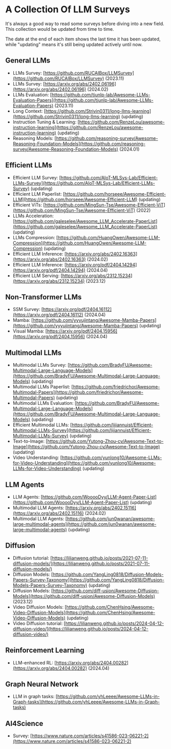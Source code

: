 # A Collection Of LLM Surveys

It's always a good way to read some surveys before diving into a new field. This collection would be updated from time to time.

The date at the end of each item shows the last time it has been updated, while "updating" means it's still being updated actively until now.

General LLMs
------
+ LLMs Survey: [https://github.com/RUCAIBox/LLMSurvey](https://github.com/RUCAIBox/LLMSurvey) (2023.11)   
+ LLMs Survey: [https://arxiv.org/abs/2402.06196](https://arxiv.org/abs/2402.06196) (2024.02)
+ LLMs Evaluation: [https://github.com/tjunlp-lab/Awesome-LLMs-Evaluation-Papers](https://github.com/tjunlp-lab/Awesome-LLMs-Evaluation-Papers) (2023.11)
+ Long Context: [https://github.com/Strivin0311/long-llms-learning](https://github.com/Strivin0311/long-llms-learning) (updating)
+ Instruction Tuning & Learning: [https://github.com/RenzeLou/awesome-instruction-learning](https://github.com/RenzeLou/awesome-instruction-learning) (updating)
+ Reasoning Models: [https://github.com/reasoning-survey/Awesome-Reasoning-Foundation-Models](https://github.com/reasoning-survey/Awesome-Reasoning-Foundation-Models) (2024.01)

Efficient LLMs
------
+ Efficient LLM Survey: [https://github.com/AIoT-MLSys-Lab/Efficient-LLMs-Survey](https://github.com/AIoT-MLSys-Lab/Efficient-LLMs-Survey) (updating)
+ Efficient LLM Paperlist: [https://github.com/horseee/Awesome-Efficient-LLM](https://github.com/horseee/Awesome-Efficient-LLM) (updating)
+ Efficient ViTs: [https://github.com/MingSun-Tse/Awesome-Efficient-ViT](https://github.com/MingSun-Tse/Awesome-Efficient-ViT) (2022)
+ LLMs Acceleration: [https://github.com/galeselee/Awesome_LLM_Accelerate-PaperList](https://github.com/galeselee/Awesome_LLM_Accelerate-PaperList) (updating)
+ LLMs Compression: [https://github.com/HuangOwen/Awesome-LLM-Compression](https://github.com/HuangOwen/Awesome-LLM-Compression) (updating)
+ Efficient LLM Inference: [https://arxiv.org/abs/2402.16363](https://arxiv.org/abs/2402.16363) (2024.02)
+ Efficient LLM Inference: [https://arxiv.org/pdf/2404.14294](https://arxiv.org/pdf/2404.14294) (2024.04)
+ Efficient LLM Serving: [https://arxiv.org/abs/2312.15234](https://arxiv.org/abs/2312.15234) (2023.12)


Non-Transformer LLMs
---
+ SSM Survey: [https://arxiv.org/pdf/2404.16112](https://arxiv.org/pdf/2404.16112) (2024.04)
+ Mamba: [https://github.com/yyyujintang/Awesome-Mamba-Papers](https://github.com/yyyujintang/Awesome-Mamba-Papers) (updating)
+ Visual Mamba: [https://arxiv.org/pdf/2404.15956](https://arxiv.org/pdf/2404.15956) (2024.04)

Multimodal LLMs
------
+ Multimodal LLMs Survey: [https://github.com/BradyFU/Awesome-Multimodal-Large-Language-Models](https://github.com/BradyFU/Awesome-Multimodal-Large-Language-Models) (updating)
+ Multimodal LLMs Paperlist: [https://github.com/friedrichor/Awesome-Multimodal-Papers](https://github.com/friedrichor/Awesome-Multimodal-Papers) (updating)
+ Multimodal LLMs Evaluation: [https://github.com/BradyFU/Awesome-Multimodal-Large-Language-Models](https://github.com/BradyFU/Awesome-Multimodal-Large-Language-Models) (updating)
+ Efficient Multimodal LLMs: [https://github.com/lijiannuist/Efficient-Multimodal-LLMs-Survey](https://github.com/lijiannuist/Efficient-Multimodal-LLMs-Survey) (updating)
+ Text-to-Image: [https://github.com/Yutong-Zhou-cv/Awesome-Text-to-Image](https://github.com/Yutong-Zhou-cv/Awesome-Text-to-Image) (updating)
+ Video Understanding: [https://github.com/yunlong10/Awesome-LLMs-for-Video-Understanding](https://github.com/yunlong10/Awesome-LLMs-for-Video-Understanding) (updating)

LLM Agents
------
+ LLM Agents: [https://github.com/WooooDyy/LLM-Agent-Paper-List](https://github.com/WooooDyy/LLM-Agent-Paper-List) (updating)
+ Multimodal LLM Agents: [https://arxiv.org/abs/2402.15116](https://arxiv.org/abs/2402.15116) (2024.02)
+ Multimodal LLM Agents: [https://github.com/jun0wanan/awesome-large-multimodal-agents](https://github.com/jun0wanan/awesome-large-multimodal-agents) (updating)

Diffusion
------
+ Diffusion tutorial: [https://lilianweng.github.io/posts/2021-07-11-diffusion-models/](https://lilianweng.github.io/posts/2021-07-11-diffusion-models/)
+ Diffusion Models: [https://github.com/YangLing0818/Diffusion-Models-Papers-Survey-Taxonomy](https://github.com/YangLing0818/Diffusion-Models-Papers-Survey-Taxonomy) (updating)
+ Diffusion Models: [https://github.com/diff-usion/Awesome-Diffusion-Models](https://github.com/diff-usion/Awesome-Diffusion-Models) (2023.12)
+ Video Diffusion Models: [https://github.com/ChenHsing/Awesome-Video-Diffusion-Models](https://github.com/ChenHsing/Awesome-Video-Diffusion-Models) (updating)
+ Video Diffusion tutorial: [https://lilianweng.github.io/posts/2024-04-12-diffusion-video/](https://lilianweng.github.io/posts/2024-04-12-diffusion-video/)

Reinforcement Learning
------
+ LLM-enhanced RL: [https://arxiv.org/abs/2404.00282](https://arxiv.org/abs/2404.00282) (2024.04)

Graph Neural Network
------
+ LLM in graph tasks: [https://github.com/yhLeeee/Awesome-LLMs-in-Graph-tasks](https://github.com/yhLeeee/Awesome-LLMs-in-Graph-tasks)

AI4Science
------
+ Survey: [https://www.nature.com/articles/s41586-023-06221-2](https://www.nature.com/articles/s41586-023-06221-2)
